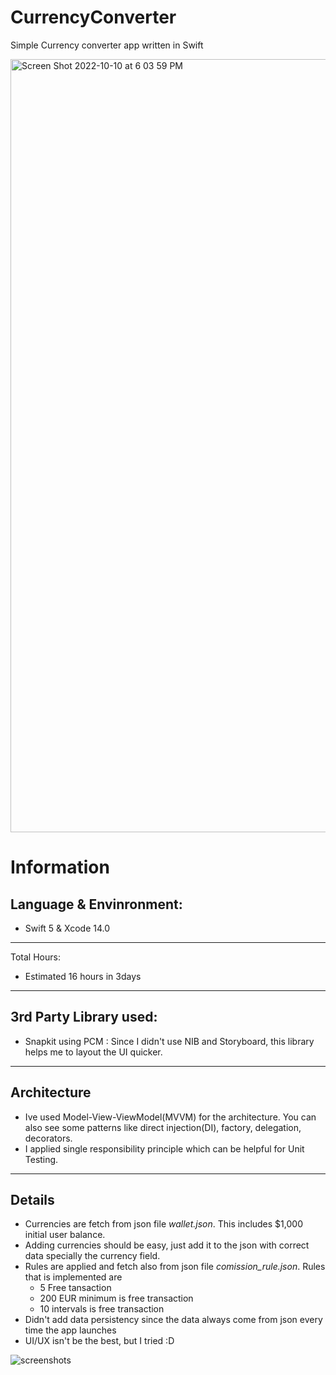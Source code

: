# CurrencyConverter
Simple Currency converter app written in Swift

 <img width="1237" alt="Screen Shot 2022-10-10 at 6 03 59 PM" src="https://user-images.githubusercontent.com/8087709/194842180-b2da7ea3-0a3d-484c-9d95-6465ad76cb20.png">

# Information 

Language & Envinronment: 
---
- Swift 5 & Xcode 14.0
---
Total Hours: 
- Estimated 16 hours in 3days
---
3rd Party Library used: 
---
- Snapkit using PCM : Since I didn't use NIB and Storyboard, this library helps me to layout the UI quicker.
---
Architecture
---
- Ive used Model-View-ViewModel(MVVM) for the architecture. You can also see some patterns like direct injection(DI), factory, delegation, decorators. 
- I applied single responsibility principle which can be helpful for Unit Testing.
---
Details
---
- Currencies are fetch from json file _wallet.json_. This includes $1,000 initial user balance. 
- Adding currencies should be easy, just add it to the json with correct data specially the currency field.
- Rules are applied and fetch also from json file _comission_rule.json_. Rules that is implemented are 
  - 5 Free tansaction 
  - 200 EUR minimum is free transaction
  - 10 intervals is free transaction
- Didn't add data persistency since the data always come from json every time the app launches
- UI/UX isn't be the best, but I tried :D 

![screenshots](https://user-images.githubusercontent.com/8087709/194843096-8007a7de-1935-468e-b690-ba7ec7662092.png)

